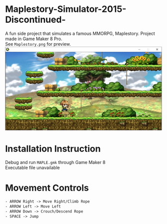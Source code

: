 # Maplestory-Simulator-2015-Discontinued-
A fun side project that simulates a famous MMORPG, Maplestory. Project made in Game Maker 8 Pro.
<br />
See `Maplestory.png` for preview.
![MP Preview](Maplestory.png)

# Installation Instruction
Debug and run `MAPLE.gmk` through Game Maker 8
<br />
Executable file unavailable
# Movement Controls
```
- ARROW Right -> Move Right/Climb Rope
- ARROW Left -> Move Left
- ARROW Down -> Crouch/Descend Rope
- SPACE -> Jump
```
